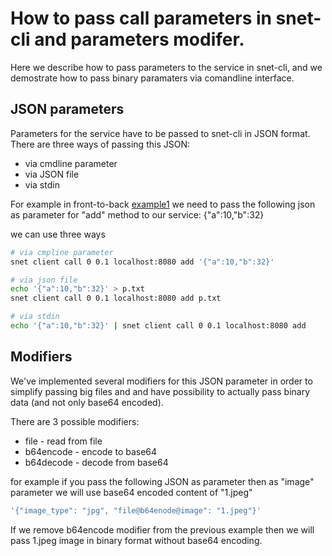 # How to pass call parameters in snet-cli and parameters modifer.

Here we describe how to pass parameters to the service in snet-cli, and we demostrate how to pass binary paramaters via comandline interface.

## JSON parameters

Parameters for the service have to be passed to snet-cli in JSON format. There are three ways of passing this JSON:
* via cmdline parameter
* via JSON file
* via stdin

For example in front-to-back [example1](front-to-back-examples/example1.md#make-a-call-using-stateless-logic) we need to pass the following json as parameter for "add" method to our service:
{"a":10,"b":32}

we can use three ways
```bash
# via cmpline parameter
snet client call 0 0.1 localhost:8080 add '{"a":10,"b":32}'

# via json file
echo '{"a":10,"b":32}' > p.txt
snet client call 0 0.1 localhost:8080 add p.txt

# via stdin
echo '{"a":10,"b":32}' | snet client call 0 0.1 localhost:8080 add
```

## Modifiers

We've implemented several modifiers for this JSON parameter in order to simplify passing big files and and have possibility to actually pass binary data (and not only base64 encoded).

There are 3 possible modifiers: 
* file      - read from file
* b64encode - encode to base64
* b64decode - decode from base64

for example if you pass the following JSON as parameter then as "image" parameter we will use base64 encoded content of "1.jpeg"

```bash 
'{"image_type": "jpg", "file@b64enode@image": "1.jpeg"}'
```

If we remove b64encode modifier from the previous example then we will pass 1.jpeg image in binary format without base64 encoding.  


